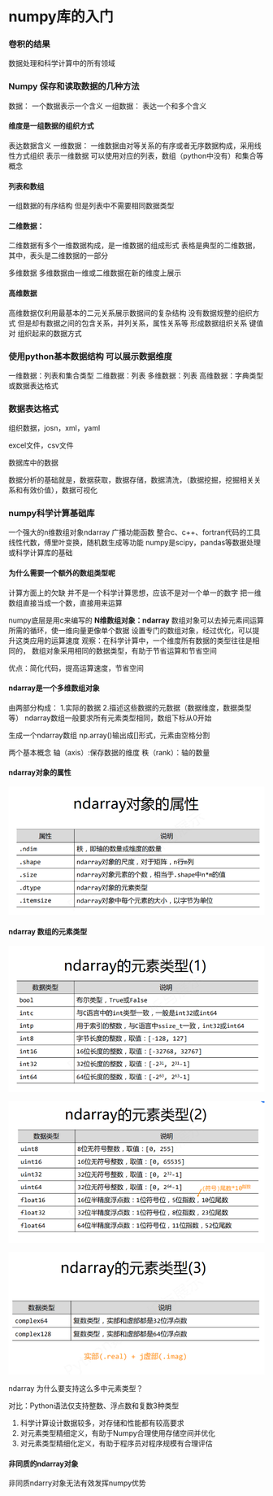 # numpy库的入门

### 卷积的结果
数据处理和科学计算中的所有领域

### Numpy 保存和读取数据的几种方法

数据： 一个数据表示一个含义
一组数据： 表达一个和多个含义

#### 维度是一组数据的组织方式

表达数据含义
一维数据：
一维数据由对等关系的有序或者无序数据构成，采用线性方式组织
表示一维数据 可以使用对应的列表，数组（python中没有）和集合等概念

#### 列表和数组

一组数据的有序结构
但是列表中不需要相同数据类型



#### 二维数据：
二维数据有多个一维数据构成，是一维数据的组成形式
表格是典型的二维数据，其中，表头是二维数据的一部分

多维数据
多维数据由一维或二维数据在新的维度上展示

#### 高维数据
高维数据仅利用最基本的二元关系展示数据间的复杂结构
没有数据规整的组织方式
但是却有数据之间的包含关系，并列关系，属性关系等 形成数据组织关系
键值对 组织起来的数据方式



### 使用python基本数据结构 可以展示数据维度
一维数据：列表和集合类型
二维数据：列表
多维数据：列表
高维数据：字典类型或数据表达格式



### 数据表达格式
组织数据，josn，xml，yaml

excel文件，csv文件

数据库中的数据

数据分析的基础就是，数据获取，数据存储，数据清洗，（数据挖掘，挖掘相关关系和有效价值），数据可视化



### numpy科学计算基础库

一个强大的n维数组对象ndarray
广播功能函数
整合c、c++、fortran代码的工具
线性代数，傅里叶变换，随机数生成等功能
numpy是scipy，pandas等数据处理或科学计算库的基础

#### 为什么需要一个额外的数组类型呢
计算方面上的欠缺
并不是一个科学计算思想，应该不是对一个单一的数字
把一维数组直接当成一个数，直接用来运算

numpy底层是用c来编写的
**N维数组对象：ndarray**
数组对象可以去掉元素间运算所需的循环，使一维向量更像单个数据
设置专门的数组对象，经过优化，可以提升这类应用的运算速度
观察：在科学计算中，一个维度所有数据的类型往往是相同的，
数组对象采用相同的数据类型，有助于节省运算和节省空间

优点：简化代码，提高运算速度，节省空间



#### ndarray是一个多维数组对象
由两部分构成：
1.实际的数据
2.描述这些数据的元数据（数据维度，数据类型等）
ndarray数组一般要求所有元素类型相同，数组下标从0开始

生成一个ndarray数组
np.array()输出成[]形式，元素由空格分割

两个基本概念
轴（axis）:保存数据的维度
秩（rank）：轴的数量



#### ndarray对象的属性

![sp190612_130206](.\images\sp190612_130206.png)

#### ndarray 数组的元素类型

![sp190612_130515](.\images\sp190612_130515.png)

![sp190612_130528](.\images\sp190612_130528.png)

![sp190612_130539](.\images\sp190612_130539.png)

ndarray 为什么要支持这么多中元素类型？

对比：Python语法仅支持整数、浮点数和复数3种类型

1. 科学计算设计数据较多，对存储和性能都有较高要求
2. 对元素类型精细定义，有助于Numpy合理使用存储空间并优化
3. 对元素类型精细化定义，有助于程序员对程序规模有合理评估

#### 非同质的ndarray对象

非同质ndarry对象无法有效发挥numpy优势


